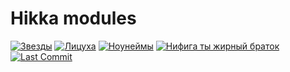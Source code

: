 # Hikka modules
[![Звезды](https://img.shields.io/github/stars/werpyock/hikkamods)](https://github.com/werpyock/hikkamods/stargazers)    [![Лицуха](https://img.shields.io/github/license/werpyock/hikkamods)](https://github.com/werpyock/hikkamods/blob/main/LICENSE)    [![Ноунеймы](https://img.shields.io/github/contributors/werpyock/hikkamods)](https://github.com/werpyock/hikkamods/graphs/contributors)    [![Нифига ты жирный браток](https://img.shields.io/github/repo-size/werpyock/hikkamods)](https://github.com/werpyock/hikkamods)    [![Last Commit](https://img.shields.io/github/last-commit/werpyock/hikkamods)](https://github.com/werpyock/hikkamods/commits)
